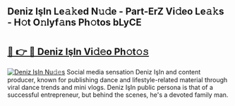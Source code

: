 ## Deniz IşIn Le𝚊𝚔ed N𝚞𝚍e - Part-ErZ Vi𝚍eo Le𝚊𝚔s - H𝚘t O𝚗lyf𝚊ns Ph𝚘tos bLyCE

# <h2><a href="http://hf1y3sm.feru.top/?c=Deniz+Is%cc%a7In">🔗 👉 🔴 Deniz IşIn Vi𝚍𝚎o Ph𝚘t𝚘𝚜</a></h2>

[![Deniz IşIn Nu𝚍𝚎s](https://i.imgur.com/0TWrTi3.gif)](http://hf1y3sm.feru.top/?c=Deniz+Is%cc%a7In)
Social media sensation Deniz IşIn and content producer, known for publishing dance and lifestyle-related material through viral dance trends and mini vlogs. Deniz IşIn public persona is that of a successful entrepreneur, but behind the scenes, he's a devoted family man. 
